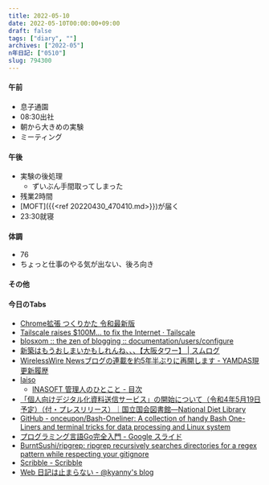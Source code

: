 ```yaml
---
title: 2022-05-10
date: 2022-05-10T00:00:00+09:00
draft: false
tags: ["diary", ""]
archives: ["2022-05"]
n年日記: ["0510"]
slug: 794300
---
```

#### 午前
- 息子通園
- 08:30出社
- 朝から大きめの実験
- ミーティング
#### 午後
- 実験の後処理
  - ずいぶん手間取ってしまった
- 残業2時間
- [MOFT]({{<ref 20220430_470410.md>}})が届く
- 23:30就寝
#### 体調
- 76
- ちょっと仕事のやる気が出ない、後ろ向き
#### その他
#### 今日のTabs
- [Chrome拡張 つくりかた 令和最新版](https://r7kamura.com/articles/2022-05-07-chrome-extension-dev-2022)
- [Tailscale raises $100M… to fix the Internet · Tailscale](https://tailscale.com/blog/series-b/?utm_content=April+2022+Newsletter&utm_medium=email_action&utm_source=customer.io)
- [blosxom :: the zen of blogging :: documentation/users/configure](http://www.blosxom.com/documentation/users/configure/)
- [新築はもうおしまいかもしれんね、、、【大阪タワー】 | スムログ](https://www.sumu-log.com/archives/41219/)
- [WirelessWire Newsブログの連載を約5年半ぶりに再開します - YAMDAS現更新履歴](https://yamdas.hatenablog.com/entry/20220510/wirelesswire)
- [laiso](https://laiso.hatenablog.com/)
  - [INASOFT 管理人のひとこと - 目次](https://talk.inasoft.org/)
- [「個人向けデジタル化資料送信サービス」の開始について（令和4年5月19日予定）（付・プレスリリース）｜国立国会図書館―National Diet Library](https://www.ndl.go.jp/jp/news/fy2021/220201_01.html)
- [GitHub - onceupon/Bash-Oneliner: A collection of handy Bash One-Liners and terminal tricks for data processing and Linux system ](https://github.com/onceupon/Bash-Oneliner)
- [プログラミング言語Go完全入門 - Google スライド](https://docs.google.com/presentation/d/1RVx8oeIMAWxbB7ZP2IcgZXnbZokjCmTUca-AbIpORGk/edit#slide=id.g4f6f696216_0_0)
- [BurntSushi/ripgrep: ripgrep recursively searches directories for a regex pattern while respecting your gitignore](https://github.com/BurntSushi/ripgrep)
- [Scribble - Scribble](https://scribble.washo3.com/page/3)
- [Web 日記は止まらない - @kyanny's blog](https://blog.kyanny.me/entry/2022/05/08/045318)
